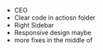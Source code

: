 - CEO
- Clear code in actiosn folder
- Right Sidebar
- Responsive design maybe
- more fixes in the middle of
